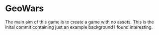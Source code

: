 # GeoWars
The main aim of this game is to create a game with no assets. This is the inital commit containing just an example background I found interesting. 
